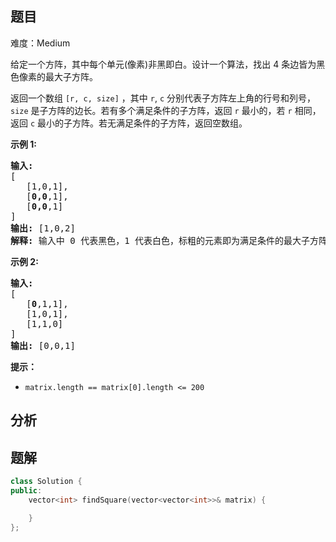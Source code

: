 
## 题目
难度：Medium
<p>给定一个方阵，其中每个单元(像素)非黑即白。设计一个算法，找出 4 条边皆为黑色像素的最大子方阵。</p>

<p>返回一个数组 <code>[r, c, size]</code> ，其中&nbsp;<code>r</code>,&nbsp;<code>c</code>&nbsp;分别代表子方阵左上角的行号和列号，<code>size</code> 是子方阵的边长。若有多个满足条件的子方阵，返回 <code>r</code> 最小的，若 <code>r</code> 相同，返回 <code>c</code> 最小的子方阵。若无满足条件的子方阵，返回空数组。</p>

<p><strong>示例 1:</strong></p>

<pre><strong>输入:
</strong>[
&nbsp;  [1,0,1],
&nbsp;  [<strong>0,0</strong>,1],
&nbsp;  [<strong>0,0</strong>,1]
]
<strong>输出: </strong>[1,0,2]
<strong>解释: </strong>输入中 0 代表黑色，1 代表白色，标粗的元素即为满足条件的最大子方阵
</pre>

<p><strong>示例 2:</strong></p>

<pre><strong>输入:
</strong>[
&nbsp;  [<strong>0</strong>,1,1],
&nbsp;  [1,0,1],
&nbsp;  [1,1,0]
]
<strong>输出: </strong>[0,0,1]
</pre>

<p><strong>提示：</strong></p>

<ul>
	<li><code>matrix.length == matrix[0].length &lt;= 200</code></li>
</ul>

## 分析

## 题解
```cpp
class Solution {
public:
    vector<int> findSquare(vector<vector<int>>& matrix) {

    }
};
```